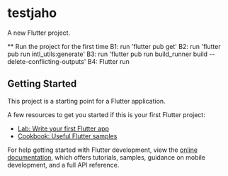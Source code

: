 # testjaho

A new Flutter project.

** Run the project for the first time
B1: run 'flutter pub get'
B2: run 'flutter pub run intl_utils:generate'
B3: run 'flutter pub run build_runner build --delete-conflicting-outputs'
B4: Flutter run


## Getting Started

This project is a starting point for a Flutter application.

A few resources to get you started if this is your first Flutter project:

- [Lab: Write your first Flutter app](https://docs.flutter.dev/get-started/codelab)
- [Cookbook: Useful Flutter samples](https://docs.flutter.dev/cookbook)

For help getting started with Flutter development, view the
[online documentation](https://docs.flutter.dev/), which offers tutorials,
samples, guidance on mobile development, and a full API reference.
